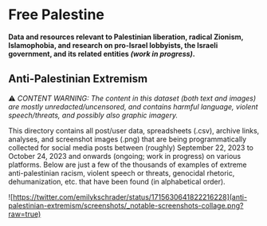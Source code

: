 # Free Palestine

**Data and resources relevant to Palestinian liberation, radical Zionism, Islamophobia, and research on pro-Israel lobbyists, the Israeli government, and its related entities _(work in progress)_.**

## Anti-Palestinian Extremism

:warning: _CONTENT WARNING: The content in this dataset (both text and images) are _mostly_ unredacted/uncensored, and contains harmful language, violent speech/threats, and possibly also graphic imagery._

This directory contains all post/user data, spreadsheets (.csv), archive links, analyses, and screenshot images (.png) that are being programmatically collected for social media posts between (roughly) September 22, 2023 to October 24, 2023 and onwards (ongoing; work in progress) on various platforms. Below are just a few of the thousands of examples of extreme anti-palestinian racism, violent speech or threats, genocidal rhetoric, dehumanization, etc. that have been found (in alphabetical order).

![https://twitter.com/emilykschrader/status/1715630641822216228](anti-palestinian-extremism/screenshots/_notable-screenshots-collage.png?raw=true)
